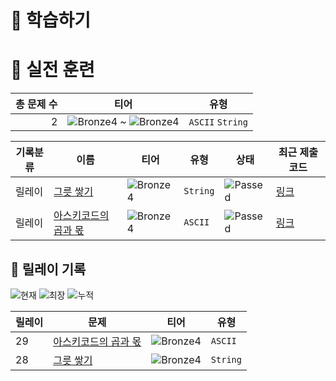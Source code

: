 # 📖 학습하기

# 🥇 실전 훈련
|총 문제 수|티어|유형|
|---:|---|---|
|2|![Bronze4][b4] ~ ![Bronze4][b4]|`ASCII` `String`|

|기록분류|이름|티어|유형|상태|최근 제출 코드|
|---|---|---|---|---|---|
|릴레이|[그릇 쌓기](https://www.codetree.ai/training-field/search/problems/dishes)|![Bronze4][b4]|`String`|![Passed][passed]|[링크](https://github.com/pinegreen83/codetree-TILs/blob/main/241001/%EA%B7%B8%EB%A6%87%20%EC%8C%93%EA%B8%B0/dishes.cpp)|
|릴레이|[아스키코드의 곱과 몫](https://www.codetree.ai/training-field/search/problems/product-and-quotient-of-the-ascii-code)|![Bronze4][b4]|`ASCII`|![Passed][passed]|[링크](https://github.com/pinegreen83/codetree-TILs/blob/main/241001/%EC%95%84%EC%8A%A4%ED%82%A4%EC%BD%94%EB%93%9C%EC%9D%98%20%EA%B3%B1%EA%B3%BC%20%EB%AA%AB/product-and-quotient-of-the-ascii-code.cpp)|


## 🏃 릴레이 기록
![현재](https://img.shields.io/badge/현재_릴레이-29-%235cb85c.svg?for-the-badge)
![최장](https://img.shields.io/badge/최장_릴레이-29-%23E34F26.svg?for-the-badge)
![누적](https://img.shields.io/badge/누적_릴레이-66-%2300599C.svg?for-the-badge)

|릴레이|문제|티어|유형|
|---|---|---|---|
|29|[아스키코드의 곱과 몫](https://www.codetree.ai/training-field/search/problems/product-and-quotient-of-the-ascii-code)|![Bronze4][b4]|`ASCII`|
|28|[그릇 쌓기](https://www.codetree.ai/training-field/search/problems/dishes)|![Bronze4][b4]|`String`|










[b5]: https://img.shields.io/badge/Bronze_5-%235D3E31.svg
[b4]: https://img.shields.io/badge/Bronze_4-%235D3E31.svg
[b3]: https://img.shields.io/badge/Bronze_3-%235D3E31.svg
[b2]: https://img.shields.io/badge/Bronze_2-%235D3E31.svg
[b1]: https://img.shields.io/badge/Bronze_1-%235D3E31.svg
[s5]: https://img.shields.io/badge/Silver_5-%23394960.svg
[s4]: https://img.shields.io/badge/Silver_4-%23394960.svg
[s3]: https://img.shields.io/badge/Silver_3-%23394960.svg
[s2]: https://img.shields.io/badge/Silver_2-%23394960.svg
[s1]: https://img.shields.io/badge/Silver_1-%23394960.svg
[g5]: https://img.shields.io/badge/Gold_5-%23FFC433.svg
[g4]: https://img.shields.io/badge/Gold_4-%23FFC433.svg
[g3]: https://img.shields.io/badge/Gold_3-%23FFC433.svg
[g2]: https://img.shields.io/badge/Gold_2-%23FFC433.svg
[g1]: https://img.shields.io/badge/Gold_1-%23FFC433.svg
[p5]: https://img.shields.io/badge/Platinum_5-%2376DDD8.svg
[p4]: https://img.shields.io/badge/Platinum_4-%2376DDD8.svg
[p3]: https://img.shields.io/badge/Platinum_3-%2376DDD8.svg
[p2]: https://img.shields.io/badge/Platinum_2-%2376DDD8.svg
[p1]: https://img.shields.io/badge/Platinum_1-%2376DDD8.svg
[passed]: https://img.shields.io/badge/Passed-%23009D27.svg
[failed]: https://img.shields.io/badge/Failed-%23D24D57.svg
[easy]: https://img.shields.io/badge/쉬움-%235cb85c.svg?for-the-badge
[medium]: https://img.shields.io/badge/보통-%23FFC433.svg?for-the-badge
[hard]: https://img.shields.io/badge/어려움-%23D24D57.svg?for-the-badge